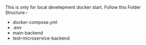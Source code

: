This is only for local develepment docker start.
Follow this Folder Structure:- 
 - docker-compose.yml
 - .env
 - main-backend
 - test-microservice-backend

